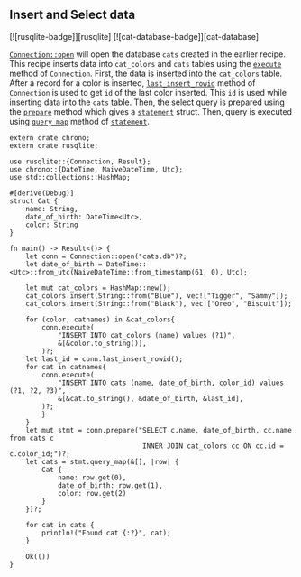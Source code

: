 ## Insert and Select data

[![rusqlite-badge]][rusqlite] [![cat-database-badge]][cat-database]

[`Connection::open`] will open the database `cats` created in the earlier recipe.
This recipe inserts data into `cat_colors` and `cats` tables using the [`execute`] method of `Connection`. First, the data is inserted into the `cat_colors` table. After a record for a color is inserted, [`last_insert_rowid`] method of `Connection` is used to get `id` of the last color inserted. This `id` is used while inserting data into the `cats` table. Then, the select query is prepared using the [`prepare`] method which gives a [`statement`] struct. Then, query is executed using [`query_map`] method of [`statement`].

```
extern crate chrono;
extern crate rusqlite;

use rusqlite::{Connection, Result};
use chrono::{DateTime, NaiveDateTime, Utc};
use std::collections::HashMap;

#[derive(Debug)]
struct Cat {
    name: String,
    date_of_birth: DateTime<Utc>,
    color: String
}

fn main() -> Result<()> {
    let conn = Connection::open("cats.db")?;
    let date_of_birth = DateTime::<Utc>::from_utc(NaiveDateTime::from_timestamp(61, 0), Utc);

    let mut cat_colors = HashMap::new();
    cat_colors.insert(String::from("Blue"), vec!["Tigger", "Sammy"]);
    cat_colors.insert(String::from("Black"), vec!["Oreo", "Biscuit"]);

    for (color, catnames) in &cat_colors{
        conn.execute(
            "INSERT INTO cat_colors (name) values (?1)",
            &[&color.to_string()],
        )?;
    let last_id = conn.last_insert_rowid();
    for cat in catnames{
        conn.execute(
            "INSERT INTO cats (name, date_of_birth, color_id) values (?1, ?2, ?3)",
            &[&cat.to_string(), &date_of_birth, &last_id],
        )?;
        }
    }
    let mut stmt = conn.prepare("SELECT c.name, date_of_birth, cc.name from cats c 
                                 INNER JOIN cat_colors cc ON cc.id = c.color_id;")?;
    let cats = stmt.query_map(&[], |row| {
        Cat {
            name: row.get(0),
            date_of_birth: row.get(1),
            color: row.get(2)
        }
    })?;
    
    for cat in cats {
        println!("Found cat {:?}", cat);
    }

    Ok(())
}

```

[`Connection::open`]: https://docs.rs/rusqlite/*/rusqlite/struct.Connection.html#method.open
[`prepare`]: https://docs.rs/rusqlite/*/rusqlite/struct.Connection.html#method.prepare
[`statement`]: https://docs.rs/rusqlite/*/rusqlite/struct.Statement.html
[`query_map`]: https://docs.rs/rusqlite/*/rusqlite/struct.Statement.html#method.query_map
[`execute`]: https://docs.rs/rusqlite/*/rusqlite/struct.Connection.html#method.execute
[`last_insert_rowid`]: https://docs.rs/rusqlite/*/rusqlite/struct.Connection.html#method.last_insert_rowid
